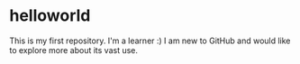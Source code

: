 # helloworld
This is my first repository. I'm a learner :)
I am new to GitHub and would like to explore more about its vast use.

